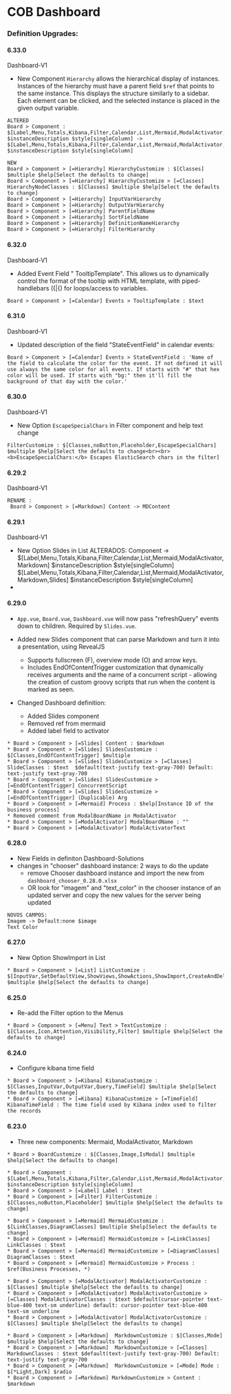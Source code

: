 # COB Dashboard

### Definition Upgrades:

#### 6.33.0
Dashboard-V1
- New Component `Hierarchy` allows the hierarchical display of instances. Instances of the hierarchy must have a parent field `$ref` that points to the same instance. This displays the structure similarly to a sidebar. Each element can be clicked, and the selected instance is placed in the given output variable.
  
``` 
ALTERED
Board > Component : $[Label,Menu,Totals,Kibana,Filter,Calendar,List,Mermaid,ModalActivator,Markdown,Slides] $instanceDescription $style[singleColumn] -> $[Label,Menu,Totals,Kibana,Filter,Calendar,List,Mermaid,ModalActivator,Markdown,Slides,Hierarchy] $instanceDescription $style[singleColumn]

NEW
Board > Component > [=Hierarchy] HierarchyCustomize : $[Classes] $multiple $help[Select the defaults to change]
Board > Component > [=Hierarchy] HierarchyCustomize > [=Classes] HierarchyNodeClasses : $[Classes] $multiple $help[Select the defaults to change]
Board > Component > [=Hierarchy] InputVarHierarchy
Board > Component > [=Hierarchy] OutputVarHierarchy
Board > Component > [=Hierarchy] ParentFieldName 
Board > Component > [=Hierarchy] SortFieldName
Board > Component > [=Hierarchy] DefinitionNameHierarchy 
Board > Component > [=Hierarchy] FilterHierarchy
``` 

#### 6.32.0
Dashboard-V1
- Added Event Field " TooltipTemplate". This allows us to dynamically control the format of the tooltip with HTML template, with piped-handlebars ({|{) for loops/access to variables.
```
Board > Component > [=Calendar] Events > TooltipTemplate : $text
```

#### 6.31.0
Dashboard-V1
- Updated description of the field "StateEventField" in calendar events:
```
Board > Component > [=Calendar] Events > StateEventField : 'Name of the field to calculate the color for the event. If not defined it will use always the same color for all events. If starts with "#" that hex color will be used. If starts with "bg:" then it'll fill the background of that day with the color.'
```

#### 6.30.0
Dashboard-V1
* New Option `EscapeSpecialChars` in Filter component and help text change

```
FilterCustomize : $[Classes,noButton,Placeholder,EscapeSpecialChars] $multiple $help[Select the defaults to change<br><br><b>EscapeSpecialChars:</b> Escapes ElasticSearch chars in the filter]
```


#### 6.29.2
Dashboard-V1
```
RENAME :
 Board > Component > [=Markdown] Content -> MDContent
```

#### 6.29.1
Dashboard-V1
* New Option Slides in List
  ALTERADOS:
  Component -> $[Label,Menu,Totals,Kibana,Filter,Calendar,List,Mermaid,ModalActivator,Markdown] $instanceDescription $style[singleColumn]  $[Label,Menu,Totals,Kibana,Filter,Calendar,List,Mermaid,ModalActivator,Markdown,Slides] $instanceDescription $style[singleColumn]
*

#### 6.29.0

* `App.vue`, `Board.vue`, `Dashboard.vue` will now pass "refreshQuery" events down to children. Required by `Slides.vue`.
* Added new Slides component that can parse Markdown and turn it into a presentation, using RevealJS
  * Supports fullscreen (F), overview mode (O) and arrow keys.
  * Includes EndOfContentTrigger customization that dynamically receives arguments and the name of a concurrent script - allowing the creation of custom groovy scripts that run when the content is marked as seen.

* Changed Dashboard definition:
  * Added Slides component
  * Removed ref from mermaid
  * Added label field to activator

```
* Board > Component > [=Slides] Content : $markdown
* Board > Component > [=Slides] SlidesCustomize : $[Classes,EndOfContentTrigger] $multiple
* Board > Component > [=Slides] SlidesCustomize > [=Classes] SlideClasses : $text  $default(text-justify text-gray-700) Default: text-justify text-gray-700
* Board > Component > [=Slides] SlidesCustomize > [=EndOfContentTrigger] ConcurrentScript 
* Board > Component > [=Slides] SlidesCustomize > [=EndOfContentTrigger] (Duplicable) Arg   
* Board > Component > [=Mermaid] Process : $help[Instance ID of the business process]
* Removed comment from ModalBoardName in ModalActivator
* Board > Component > [=ModalActivator] ModalBoardName : ""
* Board > Component > [=ModalActivator] ModalActivatorText
``` 


#### 6.28.0
* New Fields in definiton Dashboard-Solutions
* changes in "chooser" dashboard instance: 2 ways to do the update
  * remove Chooser dashboard instance and import the new from `dashboard_chooser_0.28.0.xlsx`
  * OR look for "imagem" and "text_color" in the chooser instance of an updated server and copy the new values for the server being updated
```
NOVOS CAMPOS:
Imagem -> Default:none $image 
Text Color
```

#### 6.27.0
* New Option ShowImport in List
```
* Board > Component > [=List] ListCustomize : $[InputVar,SetDefaultView,ShowViews,ShowActions,ShowImport,CreateAndDelete] $multiple $help[Select the defaults to change] 
```

#### 6.25.0
* Re-add the Filter option to the Menus
```
* Board > Component > [=Menu] Text > TextCustomize : $[Classes,Icon,Attention,Visibility,Filter] $multiple $help[Select the defaults to change] 
```

#### 6.24.0
* Configure kibana time field
```
* Board > Component > [=Kibana] KibanaCustomize : $[Classes,InputVar,OutputVar,Query,TimeField] $multiple $help[Select the defaults to change] 
* Board > Component > [=Kibana] KibanaCustomize > [=TimeField] KibanaTimeField : The time field used by Kibana index used to filter the records 
```

#### 6.23.0

* Three new components: Mermaid, ModalActivator, Markdown

```
* Board > BoardCustomize : $[Classes,Image,IsModal] $multiple $help[Select the defaults to change]

* Board > Component : $[Label,Menu,Totals,Kibana,Filter,Calendar,List,Mermaid,ModalActivator,Markdown] $instanceDescription $style[singleColumn]
* Board > Component > [=Label] Label : $text
* Board > Component > [=Filter] FilterCustomize : $[Classes,noButton,Placeholder] $multiple $help[Select the defaults to change]

* Board > Component > [=Mermaid] MermaidCustomize : $[LinkClasses,DiagramClasses] $multiple $help[Select the defaults to change]
* Board > Component > [=Mermaid] MermaidCustomize > [=LinkClasses] LinkClasses : $text
* Board > Component > [=Mermaid] MermaidCustomize > [=DiagramClasses] DiagramClasses : $text
* Board > Component > [=Mermaid] MermaidCustomize > Process : $ref(Business Processes, *)

* Board > Component > [=ModalActivator] ModalActivatorCustomize : $[Classes] $multiple $help[Select the defaults to change]
* Board > Component > [=ModalActivator] ModalActivatorCustomize > [=Classes] ModalActivatorClasses : $text $default(cursor-pointer text-blue-400 text-sm underline) default: cursor-pointer text-blue-400 text-sm underline
* Board > Component > [=ModalActivator] ModalActivatorCustomize : $[Classes] $multiple $help[Select the defaults to change]

* Board > Component > [=Markdown]  MarkdownCustomize : $[Classes,Mode] $multiple $help[Select the defaults to change]
* Board > Component > [=Markdown]  MarkdownCustomize > [=Classes] MarkdownClasses : $text $default(text-justify text-gray-700) Default: text-justify text-gray-700
* Board > Component > [=Markdown]  MarkdownCustomize > [=Mode] Mode : $[*Light,Dark] $radio
* Board > Component > [=Markdown] MarkdownCustomize > Content : $markdown
```